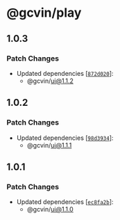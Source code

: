 # @gcvin/play

## 1.0.3

### Patch Changes

- Updated dependencies [[`872d020`](https://github.com/gcvin/monorepo-app/commit/872d02002d2b56b6ecb6d5e509e622ad3fd76a6a)]:
  - @gcvin/ui@1.1.2

## 1.0.2

### Patch Changes

- Updated dependencies [[`98d3934`](https://github.com/gcvin/monorepo-app/commit/98d39343aa19921e1aa42cae73173d235f348d46)]:
  - @gcvin/ui@1.1.1

## 1.0.1

### Patch Changes

- Updated dependencies [[`ec8fa2b`](https://github.com/gcvin/monorepo-app/commit/ec8fa2b74902fa46fa3e2bc570c6c7aa225d2a44)]:
  - @gcvin/ui@1.1.0
